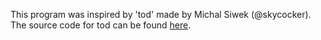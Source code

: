 
This program was inspired by 'tod' made by Michal Siwek (@skycocker).
The source code for tod can be found [here](https://github.com/skycocker/tod).
